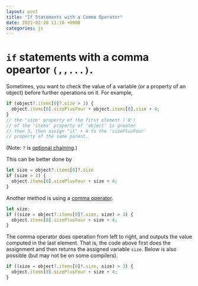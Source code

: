 ```yaml
---
layout: post
title: "If Statements with a Comma Operator"
date: 2022-02-28 11:10 +0900
categories: js
---
```


# `if` statements with a comma opeartor `(,,...)`.

Sometimes, you want to check the value of a variable (or a property of an object) before further operations on it. For example,

```js
if (object?.items[0]?.size > 3) { 
  object.items[0].sizePlusFour + object.items[0].size + 4; 
}
// the 'size' property of the first element ('0') 
// of the 'items' property of 'object' is greater 
// than 3, then assign "it" + 4 to the 'sizePlusFour' 
// property of the same parent.
```

(Note: `?` is [optional chaining](https://developer.mozilla.org/en-US/docs/Web/JavaScript/Reference/Operators/Optional_chaining).)

This can be better done by

```js
let size = object?.items[0]?.size
if (size > 3) {
  object.items[0].sizePlusFour + size + 4;
}
```

Another method is using a [comma operator](https://developer.mozilla.org/en-US/docs/Web/JavaScript/Reference/Operators/Comma_Operator).

```js
let size;
if ((size = object?.items[0]?.size, size) > 3) {
  object.items[0].sizePlusFour + size + 4;
}
```

The comma operator does operation from left to right, and outputs the value computed in the last element.
That is, the code above first does the assignment and then returns the assigned variable `size`.
Below is also possible (but may not be on some compilers).

```js
if ((size = object?.items[0]?.size, size) > 3) {
  object.items[0].sizePlusFour + size + 4;
}
```
